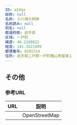 ```yaml
---
ID: aIdqa
総称: null
名称: 小川滝大明神
名称読み: null
別名: null
都道府県: 岩手県
区域: 一戸町
緯度: 40.2168022
経度: 141.3521499
郵便番号: 0285314
住所: 岩手県二戸郡一戸町楢山茶屋場１
---
```


## その他

### 参考URL

| URL | 説明          |
| --- | ------------- |
|     | OpenStreetMap |
